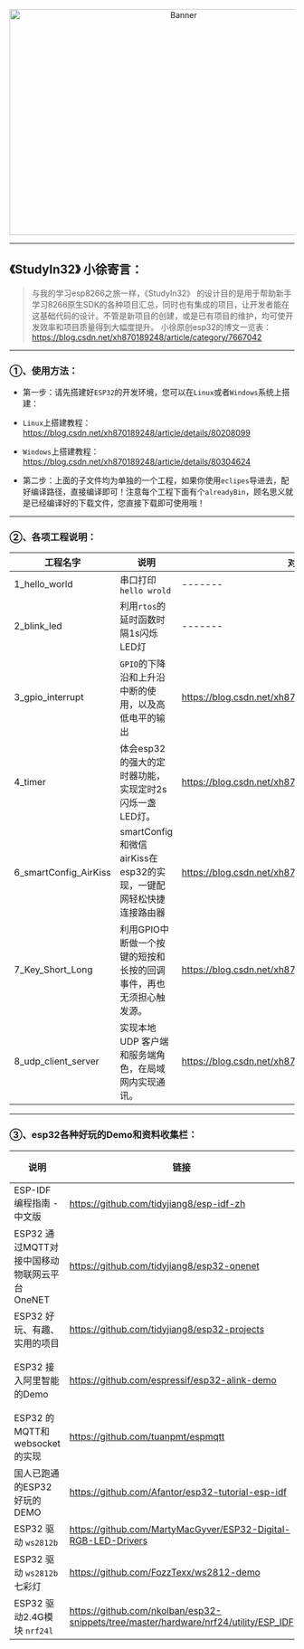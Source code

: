 <p align="center">
  <img src="https://h5xuhong.oss-cn-hongkong.aliyuncs.com/8266%E5%9B%BE%E7%89%87/esp32.png" width="600px" height="400px" alt="Banner" />
</p>

***************************************************
## 《StudyIn32》 小徐寄言：

> 与我的学习esp8266之旅一样，《StudyIn32》 的设计目的是用于帮助新手学习8266原生SDK的各种项目汇总，同时也有集成的项目，让开发者能在这基础代码的设计。不管是新项目的创建，或是已有项目的维护，均可使开发效率和项目质量得到大幅度提升。
> 小徐原创esp32的博文一览表：https://blog.csdn.net/xh870189248/article/category/7667042

***************************************************
### ①、使用方法：

- 第一步：请先搭建好`ESP32`的开发环境，您可以在`Linux`或者`Windows`系统上搭建：
 
 - `Linux`上搭建教程：https://blog.csdn.net/xh870189248/article/details/80208099
 - `Windows`上搭建教程：https://blog.csdn.net/xh870189248/article/details/80304624

- 第二步：上面的子文件均为单独的一个工程，如果你使用`eclipes`导进去，配好编译路径，直接编译即可！注意每个工程下面有个`alreadyBin`，顾名思义就是已经编译好的下载文件，您直接下载即可使用哦！

***************************************************
### ②、各项工程说明：
|工程名字|说明|对应博文链接|
|--------|------|-------|
|1_hello_world|串口打印`hello wrold`|-------|
|2_blink_led|利用`rtos`的延时函数时隔1s闪烁LED灯|-------|
|3_gpio_interrupt|`GPIO`的下降沿和上升沿中断的使用，以及高低电平的输出|https://blog.csdn.net/xh870189248/article/details/80354565|
|4_timer|体会esp32的强大的定时器功能， 实现定时2s闪烁一盏LED灯。|https://blog.csdn.net/xh870189248/article/details/80395289|
|6_smartConfig_AirKiss|smartConfig和微信airKiss在esp32的实现，一键配网轻松快捷连接路由器|https://blog.csdn.net/xh870189248/article/details/80430077|
|7_Key_Short_Long|利用GPIO中断做一个按键的短按和长按的回调事件，再也无须担心触发源。|https://blog.csdn.net/xh870189248/article/details/80524714|
|8_udp_client_server|实现本地 UDP 客户端和服务端角色，在局域网内实现通讯。|https://blog.csdn.net/xh870189248/article/details/80737111|

 
***************************************************
### ③、esp32各种好玩的Demo和资料收集栏：

|说明|链接|备注|
|--------|------|-------|
|ESP-IDF 编程指南 - 中文版|https://github.com/tidyjiang8/esp-idf-zh|个人|
|ESP32 通过MQTT对接中国移动物联网云平台 OneNET|https://github.com/tidyjiang8/esp32-onenet||
|ESP32 好玩、有趣、实用的项目|https://github.com/tidyjiang8/esp32-projects||
|ESP32 接入阿里智能的Demo|https://github.com/espressif/esp32-alink-demo|乐鑫官方|
|ESP32 的MQTT和websocket的实现|https://github.com/tuanpmt/espmqtt||
|国人已跑通的ESP32好玩的DEMO|https://github.com/Afantor/esp32-tutorial-esp-idf||
|ESP32 驱动 `ws2812b`|https://github.com/MartyMacGyver/ESP32-Digital-RGB-LED-Drivers||
|ESP32 驱动 `ws2812b`七彩灯|https://github.com/FozzTexx/ws2812-demo||
|ESP32 驱动2.4G模块 `nrf24l`|https://github.com/nkolban/esp32-snippets/tree/master/hardware/nrf24/utility/ESP_IDF||


